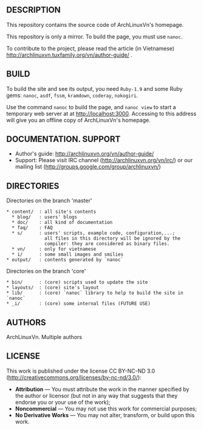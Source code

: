 ## DESCRIPTION

  This repository contains the source code of ArchLinuxVn's homepage.

  This repository is only a mirror. To build the page, you must use `nanoc`.

  To contribute to the project, please read the article (in Vietnamese)
    http://archlinuxvn.tuxfamily.org/vn/author-guide/ .

## BUILD

  To build the site and see its output, you need `Ruby-1.9` and some
  Ruby gems: `nanoc`, `asdf`, `fssm`, `kramdown`, `coderay`, `nokogiri`.

  Use the command `nanoc` to build the page, and `nanoc view` to start a
  temporary web server at at <http://localhost:3000>. Accessing to this
  address will give you an offline copy of ArchLinuxVn's homepage.

## DOCUMENTATION. SUPPORT

  * Author's guide: http://archlinuxvn.org/vn/author-guide/
  * Support:
      Please visit IRC channel (http://archlinuxvn.org/vn/irc/)
      or our mailing list (http://groups.google.com/group/archlinuxvn/)

## DIRECTORIES

  Directories on the branch 'master'

    * content/  : all site's contents
      * blog/   : users' blogs
      * doc/    : all kind of documentation
      * faq/    : FAQ
      * s/      : users' scripts, example code, configuration,...;
                  all files in this directory will be ignored by the
                  compiler: they are considered as binary files.
      * vn/     : only for vietnamese
      * i/      : some small images and smilies
    * output/   : contents generated by `nanoc`

  Directories on the branch 'core'

    * bin/      : (core) scripts used to update the site
    * layouts/  : (core) site's layout
    * lib/      : (core) `nanoc` library to help to build the site in `nanoc`
    * _i/       : (core) some internal files (FUTURE USE)

## AUTHORS

  ArchLinuxVn. Multiple authors

## LICENSE

  This work is published under the license CC BY-NC-ND 3.0
  (http://creativecommons.org/licenses/by-nc-nd/3.0/):

  * **Attribution** — You must attribute the work in the manner
        specified by the author or licensor (but not in any way
        that suggests that they endorse you or your use of the work);
  * **Noncommercial** — You may not use this work for commercial purposes;
  * **No Derivative Works** — You may not alter, transform, or build upon this work.
